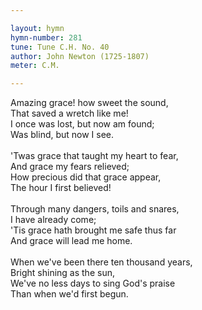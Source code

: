 ```yaml
---

layout: hymn
hymn-number: 281
tune: Tune C.H. No. 40
author: John Newton (1725-1807)
meter: C.M.

---
```

Amazing grace! how sweet the sound,<br>That saved a wretch like me!<br>I once was lost, but now am found;<br>Was blind, but now I see.<br><br>'Twas grace that taught my heart to fear,<br>And grace my fears relieved;<br>How precious did that grace appear,<br>The hour I first believed!<br><br>Through many dangers, toils and snares,<br>I have already come;<br>'Tis grace hath brought me safe thus far<br>And grace will lead me home.<br><br>When we've been there ten thousand years,<br>Bright shining as the sun,<br>We've no less days to sing God's praise<br>Than when we'd first begun.<br><br><br>
